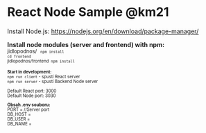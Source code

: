 # React Node Sample @km21

Install Node.js: https://nodejs.org/en/download/package-manager/

<b>Install node modules (server and frontend) with npm:</b> <br>
    <small>jidlopodnos/ <small>` npm install` <br>
    `cd frontend` <br>
    jidlopodnos/frontend` npm install` <br>

<b>Start in development:</b> <br>
`npm run client` - spustí React server <br>
`npm run server` - spustí Backend Node server <br>
<br>
Default React port: 3000 <br>
Default Node port: 3030

<b>Obsah .env souboru: </b><br>
PORT = //Server port <br>
DB_HOST = <br>
DB_USER = <br>
DB_NAME = <br>
